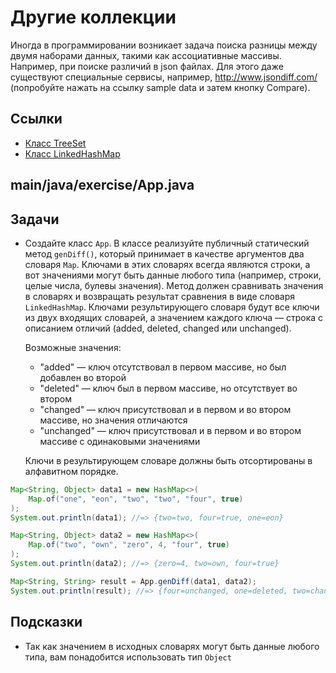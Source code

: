 # Другие коллекции

Иногда в программировании возникает задача поиска разницы между двумя наборами данных, такими как ассоциативные массивы. Например, при поиске различий в json файлах. Для этого даже существуют специальные сервисы, например, http://www.jsondiff.com/ (попробуйте нажать на ссылку sample data и затем кнопку Compare).

## Ссылки

* [Класс TreeSet](https://docs.oracle.com/en/java/javase/11/docs/api/java.base/java/util/TreeSet.html)
* [Класс LinkedHashMap](https://docs.oracle.com/en/java/javase/11/docs/api/java.base/java/util/LinkedHashMap.html)

## main/java/exercise/App.java

## Задачи

* Создайте класс `App`. В классе реализуйте публичный статический метод `genDiff()`, который принимает в качестве аргументов два словаря `Map`. Ключами в этих словарях всегда являются строки, а вот значениями могут быть данные любого типа (например, строки, целые числа, булевы значения).
Метод должен сравнивать значения в словарях и возвращать результат сравнения в виде словаря `LinkedHashMap`. Ключами результирующего словаря будут все ключи из двух входящих словарей, а значением каждого ключа — строка с описанием отличий (added, deleted, changed или unchanged).

  Возможные значения:

  * "added" — ключ отсутствовал в первом массиве, но был добавлен во второй
  * "deleted" — ключ был в первом массиве, но отсутствует во втором
  * "changed" — ключ присутствовал и в первом и во втором массиве, но значения отличаются
  * "unchanged" — ключ присутствовал и в первом и во втором массиве с одинаковыми значениями

  Ключи в результирующем словаре должны быть отсортированы в алфавитном порядке.

```java
Map<String, Object> data1 = new HashMap<>(
    Map.of("one", "eon", "two", "two", "four", true)
);
System.out.println(data1); //=> {two=two, four=true, one=eon}

Map<String, Object> data2 = new HashMap<>(
    Map.of("two", "own", "zero", 4, "four", true)
);
System.out.println(data2); //=> {zero=4, two=own, four=true}

Map<String, String> result = App.genDiff(data1, data2);
System.out.println(result); //=> {four=unchanged, one=deleted, two=changed, zero=added}
```

## Подсказки

* Так как значением в исходных словарях могут быть данные любого типа, вам понадобится использовать тип `Object`
